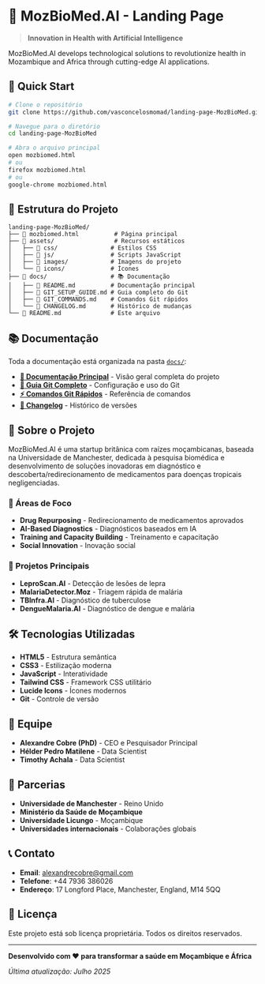# 🏥 MozBioMed.AI - Landing Page

> **Innovation in Health with Artificial Intelligence**

MozBioMed.AI develops technological solutions to revolutionize health in Mozambique and Africa through cutting-edge AI applications.

## 🚀 Quick Start

```bash
# Clone o repositório
git clone https://github.com/vasconcelosmomad/landing-page-MozBioMed.git

# Navegue para o diretório
cd landing-page-MozBioMed

# Abra o arquivo principal
open mozbiomed.html
# ou
firefox mozbiomed.html
# ou
google-chrome mozbiomed.html
```

## 📁 Estrutura do Projeto

```
landing-page-MozBioMed/
├── 📄 mozbiomed.html          # Página principal
├── 📁 assets/                 # Recursos estáticos
│   ├── 📁 css/               # Estilos CSS
│   ├── 📁 js/                # Scripts JavaScript
│   ├── 📁 images/            # Imagens do projeto
│   └── 📁 icons/             # Ícones
├── 📁 docs/                  # 📚 Documentação
│   ├── 📄 README.md          # Documentação principal
│   ├── 📄 GIT_SETUP_GUIDE.md # Guia completo do Git
│   ├── 📄 GIT_COMMANDS.md    # Comandos Git rápidos
│   └── 📄 CHANGELOG.md       # Histórico de mudanças
└── 📄 README.md              # Este arquivo
```

## 📚 Documentação

Toda a documentação está organizada na pasta [`docs/`](./docs/):

- **[📖 Documentação Principal](./docs/README.md)** - Visão geral completa do projeto
- **[🔧 Guia Git Completo](./docs/GIT_SETUP_GUIDE.md)** - Configuração e uso do Git
- **[⚡ Comandos Git Rápidos](./docs/GIT_COMMANDS.md)** - Referência de comandos
- **[📝 Changelog](./docs/CHANGELOG.md)** - Histórico de versões

## 🎯 Sobre o Projeto

MozBioMed.AI é uma startup britânica com raízes moçambicanas, baseada na Universidade de Manchester, dedicada à pesquisa biomédica e desenvolvimento de soluções inovadoras em diagnóstico e descoberta/redirecionamento de medicamentos para doenças tropicais negligenciadas.

### 🏥 Áreas de Foco

- **Drug Repurposing** - Redirecionamento de medicamentos aprovados
- **AI-Based Diagnostics** - Diagnósticos baseados em IA
- **Training and Capacity Building** - Treinamento e capacitação
- **Social Innovation** - Inovação social

### 🔬 Projetos Principais

- **LeproScan.AI** - Detecção de lesões de lepra
- **MalariaDetector.Moz** - Triagem rápida de malária
- **TBInfra.AI** - Diagnóstico de tuberculose
- **DengueMalaria.AI** - Diagnóstico de dengue e malária

## 🛠️ Tecnologias Utilizadas

- **HTML5** - Estrutura semântica
- **CSS3** - Estilização moderna
- **JavaScript** - Interatividade
- **Tailwind CSS** - Framework CSS utilitário
- **Lucide Icons** - Ícones modernos
- **Git** - Controle de versão

## 👥 Equipe

- **Alexandre Cobre (PhD)** - CEO e Pesquisador Principal
- **Hélder Pedro Matilene** - Data Scientist
- **Timothy Achala** - Data Scientist

## 🤝 Parcerias

- **Universidade de Manchester** - Reino Unido
- **Ministério da Saúde de Moçambique**
- **Universidade Licungo** - Moçambique
- **Universidades internacionais** - Colaborações globais

## 📞 Contato

- **Email**: alexandrecobre@gmail.com
- **Telefone**: +44 7936 386026
- **Endereço**: 17 Longford Place, Manchester, England, M14 5QQ

## 📄 Licença

Este projeto está sob licença proprietária. Todos os direitos reservados.

---

**Desenvolvido com ❤️ para transformar a saúde em Moçambique e África**

*Última atualização: Julho 2025* 